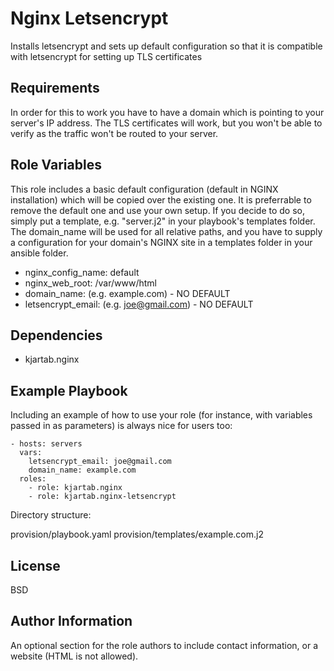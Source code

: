Nginx Letsencrypt
=========

Installs letsencrypt and sets up default configuration so that it is compatible with letsencrypt for setting up TLS certificates

Requirements
------------

In order for this to work you have to have a domain which is pointing to your server's IP address. The TLS certificates will work, but you won't be able to verify as the traffic won't be routed to your server.


Role Variables
--------------

This role includes a basic default configuration (default in NGINX installation) which will be copied over the existing one. It is preferrable to remove the default one and use your own setup. If you decide to do so, simply put a template, e.g. "server.j2" in your playbook's templates folder. The domain_name will be used for all relative paths, and you have to supply a configuration for your domain's NGINX site in a templates folder in your ansible folder.

- nginx_config_name: default
- nginx_web_root: /var/www/html
- domain_name: (e.g. example.com) - NO DEFAULT
- letsencrypt_email: (e.g. joe@gmail.com) - NO DEFAULT



Dependencies
------------

- kjartab.nginx

Example Playbook
----------------

Including an example of how to use your role (for instance, with variables passed in as parameters) is always nice for users too:

    - hosts: servers
      vars: 
        letsencrypt_email: joe@gmail.com
        domain_name: example.com
      roles:
        - role: kjartab.nginx
        - role: kjartab.nginx-letsencrypt

Directory structure:

provision/playbook.yaml
provision/templates/example.com.j2



License
-------

BSD

Author Information
------------------

An optional section for the role authors to include contact information, or a website (HTML is not allowed).
